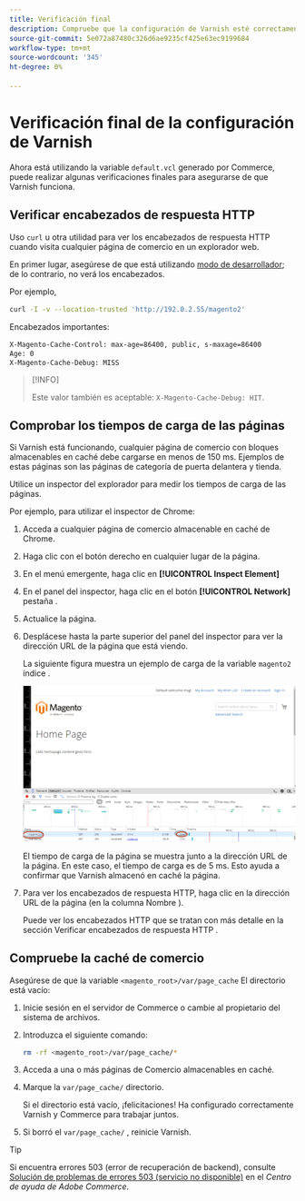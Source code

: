 ```yaml
---
title: Verificación final
description: Compruebe que la configuración de Varnish esté correctamente configurada para funcionar con la aplicación Adobe Commerce.
source-git-commit: 5e072a87480c326d6ae9235cf425e63ec9199684
workflow-type: tm+mt
source-wordcount: '345'
ht-degree: 0%

---
```



# Verificación final de la configuración de Varnish

Ahora está utilizando la variable `default.vcl` generado por Commerce, puede realizar algunas verificaciones finales para asegurarse de que Varnish funciona.

## Verificar encabezados de respuesta HTTP

Uso `curl` u otra utilidad para ver los encabezados de respuesta HTTP cuando visita cualquier página de comercio en un explorador web.

En primer lugar, asegúrese de que está utilizando [modo de desarrollador](../cli/set-mode.md#change-to-developer-mode); de lo contrario, no verá los encabezados.

Por ejemplo,

```bash
curl -I -v --location-trusted 'http://192.0.2.55/magento2'
```

Encabezados importantes:

```terminal
X-Magento-Cache-Control: max-age=86400, public, s-maxage=86400
Age: 0
X-Magento-Cache-Debug: MISS
```

>[!INFO]
>
>Este valor también es aceptable: `X-Magento-Cache-Debug: HIT`.

## Comprobar los tiempos de carga de las páginas

Si Varnish está funcionando, cualquier página de comercio con bloques almacenables en caché debe cargarse en menos de 150 ms. Ejemplos de estas páginas son las páginas de categoría de puerta delantera y tienda.

Utilice un inspector del explorador para medir los tiempos de carga de las páginas.

Por ejemplo, para utilizar el inspector de Chrome:

1. Acceda a cualquier página de comercio almacenable en caché de Chrome.
1. Haga clic con el botón derecho en cualquier lugar de la página.
1. En el menú emergente, haga clic en **[!UICONTROL Inspect Element]**
1. En el panel del inspector, haga clic en el botón **[!UICONTROL Network]** pestaña .
1. Actualice la página.
1. Desplácese hasta la parte superior del panel del inspector para ver la dirección URL de la página que está viendo.

   La siguiente figura muestra un ejemplo de carga de la variable `magento2` índice .

   ![Haga clic en la página que está viendo](../../assets/configuration/varnish-inspector.png)

   El tiempo de carga de la página se muestra junto a la dirección URL de la página. En este caso, el tiempo de carga es de 5 ms. Esto ayuda a confirmar que Varnish almacenó en caché la página.

1. Para ver los encabezados de respuesta HTTP, haga clic en la dirección URL de la página (en la columna Nombre ).

   Puede ver los encabezados HTTP que se tratan con más detalle en la sección Verificar encabezados de respuesta HTTP .

## Compruebe la caché de comercio

Asegúrese de que la variable `<magento_root>/var/page_cache` El directorio está vacío:

1. Inicie sesión en el servidor de Commerce o cambie al propietario del sistema de archivos.
1. Introduzca el siguiente comando:

   ```bash
   rm -rf <magento_root>/var/page_cache/*
   ```

1. Acceda a una o más páginas de Comercio almacenables en caché.
1. Marque la `var/page_cache/` directorio.

   Si el directorio está vacío, ¡felicitaciones! Ha configurado correctamente Varnish y Commerce para trabajar juntos.

1. Si borró el `var/page_cache/` , reinicie Varnish.

>[!TIP]
>
>Si encuentra errores 503 (error de recuperación de backend), consulte [Solución de problemas de errores 503 (servicio no disponible)](https://support.magento.com/hc/en-us/articles/360034631211) en el _Centro de ayuda de Adobe Commerce_.
